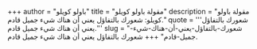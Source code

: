 +++
author = "باولو كويلو"
title = "مقولة باولو كويلو"
description = "مقولة باولو كويلو: شعورك بالتفاؤل يعني أن هناك شيء جميل قادم."
quote = '''شعورك بالتفاؤل يعني أن هناك شيء جميل قادم.'''
slug = "شعورك-بالتفاؤل-يعني-أن-هناك-شيء-جميل-قادم"
+++
شعورك بالتفاؤل يعني أن هناك شيء جميل قادم.
